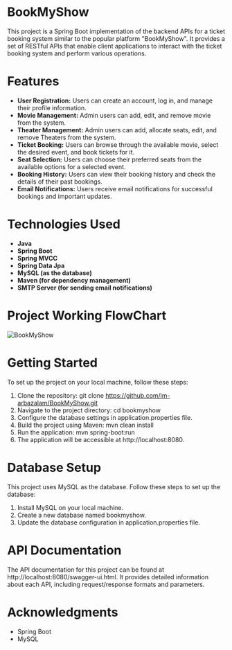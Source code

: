 # BookMyShow
This project is a Spring Boot implementation of the backend APIs for a ticket booking system similar to the popular platform "BookMyShow".
It provides a set of RESTful APIs that enable client applications to interact with the ticket booking system and perform various operations.

# Features
+  **User Registration:** Users can create an account, log in, and manage their profile information.
+  **Movie Management:** Admin users can add, edit, and remove movie from the system.
+  **Theater Management:** Admin users can add, allocate seats, edit, and remove Theaters from the system.
+  **Ticket Booking:** Users can browse through the available movie, select the desired event, and book tickets for it.
+  **Seat Selection:** Users can choose their preferred seats from the available options for a selected event.
+  **Booking History:** Users can view their booking history and check the details of their past bookings.
+  **Email Notifications:** Users receive email notifications for successful bookings and important updates.

# Technologies Used
+ **Java**
+ **Spring Boot**
+ **Spring MVCC**
+ **Spring Data Jpa**
+ **MySQL (as the database)**
+ **Maven (for dependency management)**
+ **SMTP Server (for sending email notifications)**

# Project Working FlowChart
![BookMyShow](https://github.com/im-arbazalam/BookMyShow/assets/114339920/9092193c-bb53-42b4-99d6-00dbdc7a0c9f)

# Getting Started
To set up the project on your local machine, follow these steps:

1.  Clone the repository: git clone https://github.com/im-arbazalam/BookMyShow.git
1.  Navigate to the project directory: cd bookmyshow
1.  Configure the database settings in application.properties file.
1.  Build the project using Maven: mvn clean install
1.  Run the application: mvn spring-boot:run
1.  The application will be accessible at http://localhost:8080.

# Database Setup
This project uses MySQL as the database. Follow these steps to set up the database:

1.  Install MySQL on your local machine.
1.  Create a new database named bookmyshow.
1.  Update the database configuration in application.properties file.

# API Documentation
The API documentation for this project can be found at http://localhost:8080/swagger-ui.html. It provides detailed information about each API, including request/response formats and parameters.

# Acknowledgments
+  Spring Boot  
+  MySQL
